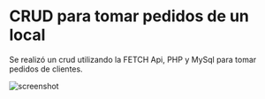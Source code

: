 # CRUD para tomar pedidos de un local

Se realizó un crud utilizando la FETCH Api, PHP y MySql para tomar pedidos de clientes.

![screenshot](https://i.imgur.com/BZGP86r.jpg)
